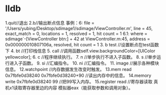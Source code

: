 # lldb
1.quit//退出
2.b//输出断点信息
            事例：6: file = '/Users/yubing/Desktop/sdimage1/sdimage/ViewController.m', line = 45,    exact_match = 0, locations = 1, resolved = 1, hit count = 1 
              6.1: where = sdimage`-[ViewController btn:] + 42 at ViewController.m:45, address = 0x000000010807106a, resolved, hit count = 1 
3. b  test    //设置断点在test函数下
4. bt        //打印栈信息
5. call      //调用函数self.view.backgroundColor=[UIColor yellowcolor];
6. c        //程序继续执行。
7. n        //单步执行不进入子函数。
8. s         //单步运行进入子函数。
9. si        //汇编指令。
10. ni       //汇编指令。
11. image    //展示各种模块信息。
12.watchpoint //内存数据发生改变时触发。
13.mem read 0x7fbfe0d38240 0x7fbfe0d38240+90    //读出内存中的信息。
14.memory  write  0x7fbfe0d38240 99           //把99写入内存。
15.register read //寄存器读取 真机x1读取寄存器里边的内容 模拟器eax（能获取参数和调用对象）。
